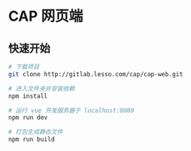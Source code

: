 # CAP 网页端

## 快速开始

``` bash
# 下载项目
git clone http://gitlab.lesso.com/cap/cap-web.git

# 进入文件夹并安装依赖
npm install

# 运行 vue 开发服务器于 localhost:8080
npm run dev

# 打包生成静态文件
npm run build
```